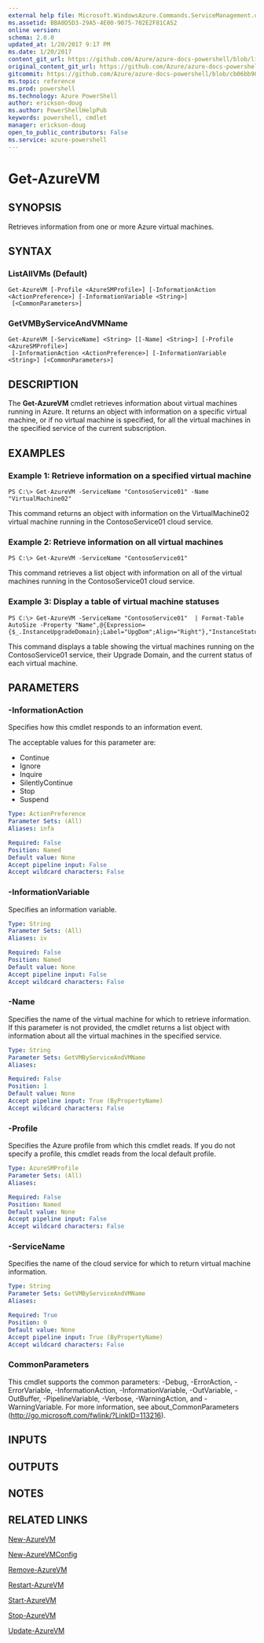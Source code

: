 ```yaml
---
external help file: Microsoft.WindowsAzure.Commands.ServiceManagement.dll-Help.xml
ms.assetid: BBA0D5D3-29A5-4E00-9075-702E2F81CA52
online version: 
schema: 2.0.0
updated_at: 1/20/2017 9:17 PM
ms.date: 1/20/2017
content_git_url: https://github.com/Azure/azure-docs-powershell/blob/live/azureps-cmdlets-docs/ServiceManagement/Azure.Service/v3.4.0/Get-AzureVM.md
original_content_git_url: https://github.com/Azure/azure-docs-powershell/blob/live/azureps-cmdlets-docs/ServiceManagement/Azure.Service/v3.4.0/Get-AzureVM.md
gitcommit: https://github.com/Azure/azure-docs-powershell/blob/cb06bb906911a2a2e1f57adbafe0c0c97a0b205b/azureps-cmdlets-docs/ServiceManagement/Azure.Service/v3.4.0/Get-AzureVM.md
ms.topic: reference
ms.prod: powershell
ms.technology: Azure PowerShell
author: erickson-doug
ms.author: PowerShellHelpPub
keywords: powershell, cmdlet
manager: erickson-doug
open_to_public_contributors: False
ms.service: azure-powershell
---
```


# Get-AzureVM

## SYNOPSIS
Retrieves information from one or more Azure virtual machines.

## SYNTAX

### ListAllVMs (Default)
```
Get-AzureVM [-Profile <AzureSMProfile>] [-InformationAction <ActionPreference>] [-InformationVariable <String>]
 [<CommonParameters>]
```

### GetVMByServiceAndVMName
```
Get-AzureVM [-ServiceName] <String> [[-Name] <String>] [-Profile <AzureSMProfile>]
 [-InformationAction <ActionPreference>] [-InformationVariable <String>] [<CommonParameters>]
```

## DESCRIPTION
The **Get-AzureVM** cmdlet retrieves information about virtual machines running in Azure.
It returns an object with information on a specific virtual machine, or if no virtual machine is specified, for all the virtual machines in the specified service of the current subscription.

## EXAMPLES

### Example 1: Retrieve information on a specified virtual machine
```
PS C:\> Get-AzureVM -ServiceName "ContosoService01" -Name "VirtualMachine02"
```

This command returns an object with information on the VirtualMachine02 virtual machine running in the ContosoService01 cloud service.

### Example 2: Retrieve information on all virtual machines
```
PS C:\> Get-AzureVM -ServiceName "ContosoService01"
```

This command retrieves a list object with information on all of the virtual machines running in the ContosoService01 cloud service.

### Example 3: Display a table of virtual machine statuses
```
PS C:\> Get-AzureVM -ServiceName "ContosoService01"  | Format-Table AutoSize -Property "Name",@{Expression={$_.InstanceUpgradeDomain};Label="UpgDom";Align="Right"},"InstanceStatus"
```

This command displays a table showing the virtual machines running on the ContosoService01 service, their Upgrade Domain, and the current status of each virtual machine.

## PARAMETERS

### -InformationAction
Specifies how this cmdlet responds to an information event.

The acceptable values for this parameter are:

- Continue
- Ignore
- Inquire
- SilentlyContinue
- Stop
- Suspend

```yaml
Type: ActionPreference
Parameter Sets: (All)
Aliases: infa

Required: False
Position: Named
Default value: None
Accept pipeline input: False
Accept wildcard characters: False
```

### -InformationVariable
Specifies an information variable.

```yaml
Type: String
Parameter Sets: (All)
Aliases: iv

Required: False
Position: Named
Default value: None
Accept pipeline input: False
Accept wildcard characters: False
```

### -Name
Specifies the name of the virtual machine for which to retrieve information.
If this parameter is not provided, the cmdlet returns a list object with information about all the virtual machines in the specified service.

```yaml
Type: String
Parameter Sets: GetVMByServiceAndVMName
Aliases: 

Required: False
Position: 1
Default value: None
Accept pipeline input: True (ByPropertyName)
Accept wildcard characters: False
```

### -Profile
Specifies the Azure profile from which this cmdlet reads.
If you do not specify a profile, this cmdlet reads from the local default profile.

```yaml
Type: AzureSMProfile
Parameter Sets: (All)
Aliases: 

Required: False
Position: Named
Default value: None
Accept pipeline input: False
Accept wildcard characters: False
```

### -ServiceName
Specifies the name of the cloud service for which to return virtual machine information.

```yaml
Type: String
Parameter Sets: GetVMByServiceAndVMName
Aliases: 

Required: True
Position: 0
Default value: None
Accept pipeline input: True (ByPropertyName)
Accept wildcard characters: False
```

### CommonParameters
This cmdlet supports the common parameters: -Debug, -ErrorAction, -ErrorVariable, -InformationAction, -InformationVariable, -OutVariable, -OutBuffer, -PipelineVariable, -Verbose, -WarningAction, and -WarningVariable. For more information, see about_CommonParameters (http://go.microsoft.com/fwlink/?LinkID=113216).

## INPUTS

## OUTPUTS

## NOTES

## RELATED LINKS

[New-AzureVM](xref:ServiceManagement/Azure.Service/v3.4.0/New-AzureVM.md)

[New-AzureVMConfig](xref:ServiceManagement/Azure.Service/v3.4.0/New-AzureVMConfig.md)

[Remove-AzureVM](xref:ServiceManagement/Azure.Service/v3.4.0/Remove-AzureVM.md)

[Restart-AzureVM](xref:ServiceManagement/Azure.Service/v3.4.0/Restart-AzureVM.md)

[Start-AzureVM](xref:ServiceManagement/Azure.Service/v3.4.0/Start-AzureVM.md)

[Stop-AzureVM](xref:ServiceManagement/Azure.Service/v3.4.0/Stop-AzureVM.md)

[Update-AzureVM](xref:ServiceManagement/Azure.Service/v3.4.0/Update-AzureVM.md)


